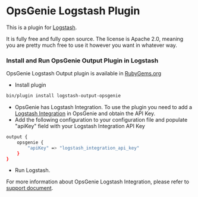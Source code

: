 # OpsGenie Logstash Plugin

This is a plugin for [Logstash](https://github.com/elastic/logstash).

It is fully free and fully open source. The license is Apache 2.0, meaning you are pretty much free to use it however you want in whatever way.

### Install and Run OpsGenie Output Plugin in Logstash

OpsGenie Logstash Output plugin is available in [RubyGems.org](https://rubygems.org/gems/logstash-output-opsgenie)

- Install plugin
```sh
bin/plugin install logstash-output-opsgenie
```

- OpsGenie has Logstash Integration. To use the plugin you need to add a [Logstash Integration](https://app.opsgenie.com/integration?add=Logstash) in OpsGenie and obtain the API Key.
- Add the following configuration to your configuration file and populate "apiKey" field with your Logstash Integration API Key
```sh
output {
	opsgenie {
		"apiKey" => "logstash_integration_api_key"
	}
}
```
- Run Logstash.

For more information about OpsGenie Logstash Integration, please refer to [support document](https://www.opsgenie.com/docs/integrations/logstash-integration).